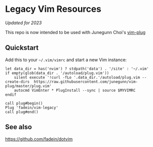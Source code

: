 # Legacy Vim Resources

*Updated for 2023*

This repo is now intended to be used with Junegunn Choi's [vim-plug](https://github.com/junegunn/vim-plug)


## Quickstart

Add this to your `~/.vim/vimrc` and start a new Vim instance:

```
let data_dir = has('nvim') ? stdpath('data') . '/site' : '~/.vim'
if empty(glob(data_dir . '/autoload/plug.vim'))
    silent execute '!curl -fLo '.data_dir.'/autoload/plug.vim --create-dirs  https://raw.githubusercontent.com/junegunn/vim-plug/master/plug.vim'
    autocmd VimEnter * PlugInstall --sync | source $MYVIMRC
endif

call plug#begin()
Plug 'fadein/vim-legacy'
call plug#end()
```

## See also

https://github.com/fadein/dotvim
